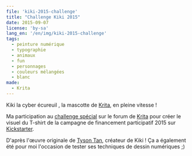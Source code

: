 ```yaml
---
file: 'kiki-2015-challenge'
title: "Challenge Kiki 2015"
date: 2015-09-07
license: 'by-sa'
lang_en: '/en/img/kiki-2015-challenge'
tags:
  - peinture numérique
  - typographie
  - animaux
  - fun
  - personnages
  - couleurs mélangées
  - blanc
made:
  - Krita
---
```


Kiki la cyber écureuil , la mascotte de [Krita](https://krita.org/), en pleine vitesse !

Ma participation au [challenge spécial](https://forum.kde.org/viewtopic.php?f=277&t=125203) sur le forum de [Krita](https://krita.org/) pour créer le visuel du T-shirt de la campagne de financement participatif 2015 sur [Kickstarter](https://www.kickstarter.com/projects/krita/krita-free-paint-app-lets-make-it-faster-than-phot).

D'après l'œuvre originale de [Tyson Tan](http://tysontan.deviantart.com/), créateur de Kiki !
Ça a également été pour moi l'occasion de tester ses techniques de dessin numériques ;)
